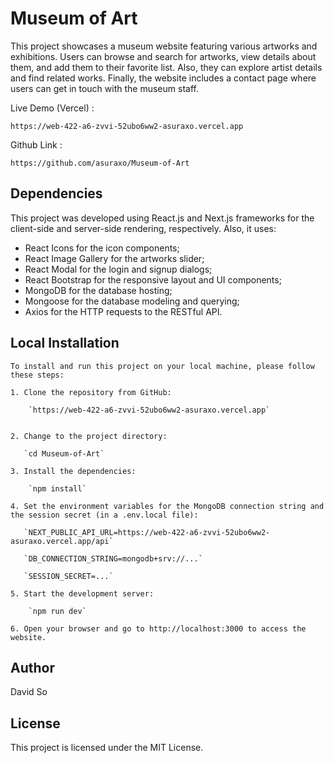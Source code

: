 # Museum of Art

This project showcases a museum website featuring various artworks and exhibitions. Users can browse and search for artworks, view details about them, and add them to their favorite list. Also, they can explore artist details and find related works. Finally, the website includes a contact page where users can get in touch with the museum staff.

Live Demo (Vercel) :

    https://web-422-a6-zvvi-52ubo6ww2-asuraxo.vercel.app

Github Link :

    https://github.com/asuraxo/Museum-of-Art

## Dependencies

This project was developed using React.js and Next.js frameworks for the client-side and server-side rendering, respectively. Also, it uses:

- React Icons for the icon components;
- React Image Gallery for the artworks slider;
- React Modal for the login and signup dialogs;
- React Bootstrap for the responsive layout and UI components;
- MongoDB for the database hosting;
- Mongoose for the database modeling and querying;
- Axios for the HTTP requests to the RESTful API.

## Local Installation

    To install and run this project on your local machine, please follow these steps:

    1. Clone the repository from GitHub:

        `https://web-422-a6-zvvi-52ubo6ww2-asuraxo.vercel.app`


    2. Change to the project directory:

       `cd Museum-of-Art`

    3. Install the dependencies:

        `npm install`

    4. Set the environment variables for the MongoDB connection string and the session secret (in a .env.local file):

       `NEXT_PUBLIC_API_URL=https://web-422-a6-zvvi-52ubo6ww2-asuraxo.vercel.app/api`

       `DB_CONNECTION_STRING=mongodb+srv://...`

       `SESSION_SECRET=...`

    5. Start the development server:

        `npm run dev`

    6. Open your browser and go to http://localhost:3000 to access the website.

## Author

David So

## License

This project is licensed under the MIT License.




